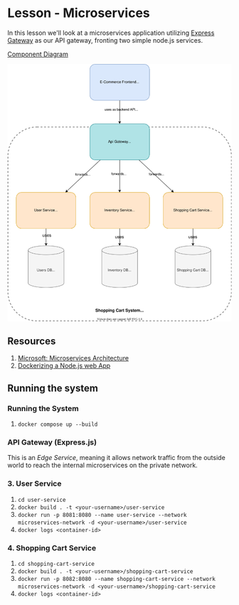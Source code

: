 # Lesson - Microservices

In this lesson we'll look at a microservices application utilizing [Express Gateway](https://www.express-gateway.io/) as our API gateway, fronting two simple node.js services.

[Component Diagram](https://drive.google.com/file/d/1AOFZuwlm8veRhAvvE36qr0prOPoWxDNR/view?usp=sharing)

![Component Diagram](diagrams/lesson-microservices.svg)

## Resources

1. [Microsoft: Microservices Architecture](https://docs.microsoft.com/en-us/azure/architecture/guide/architecture-styles/microservices)
1. [Dockerizing a Node.js web App](https://nodejs.org/en/docs/guides/nodejs-docker-webapp/)

## Running the system

### Running the System
1. `docker compose up --build`

### API Gateway (Express.js)

This is an _Edge Service_, meaning it allows network traffic from the outside world to reach the internal microservices on the private network.

### 3. User Service
1. `cd user-service`
1. `docker build . -t <your-username>/user-service`
1. `docker run -p 8081:8080 --name user-service --network microservices-network -d <your-username>/user-service`
1. `docker logs <container-id>`

### 4. Shopping Cart Service

1. `cd shopping-cart-service`
1. `docker build . -t <your-username>/shopping-cart-service`
1. `docker run -p 8082:8080 --name shopping-cart-service --network microservices-network -d <your-username>/shopping-cart-service`
1. `docker logs <container-id>`